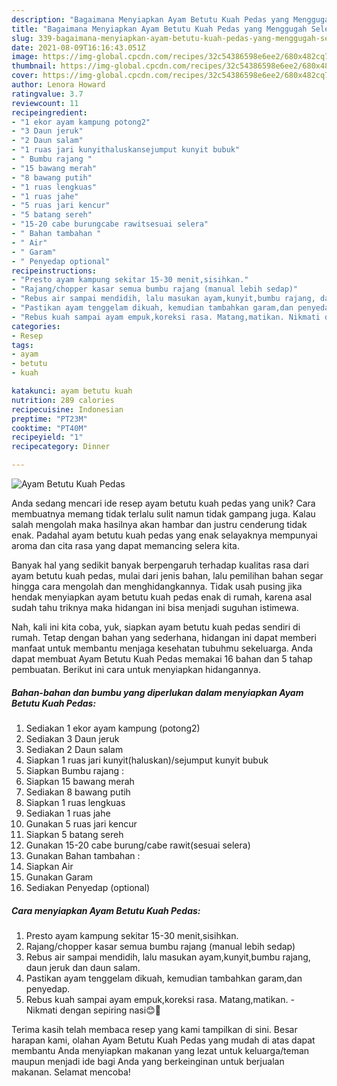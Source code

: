```yaml
---
description: "Bagaimana Menyiapkan Ayam Betutu Kuah Pedas yang Menggugah Selera"
title: "Bagaimana Menyiapkan Ayam Betutu Kuah Pedas yang Menggugah Selera"
slug: 339-bagaimana-menyiapkan-ayam-betutu-kuah-pedas-yang-menggugah-selera
date: 2021-08-09T16:16:43.051Z
image: https://img-global.cpcdn.com/recipes/32c54386598e6ee2/680x482cq70/ayam-betutu-kuah-pedas-foto-resep-utama.jpg
thumbnail: https://img-global.cpcdn.com/recipes/32c54386598e6ee2/680x482cq70/ayam-betutu-kuah-pedas-foto-resep-utama.jpg
cover: https://img-global.cpcdn.com/recipes/32c54386598e6ee2/680x482cq70/ayam-betutu-kuah-pedas-foto-resep-utama.jpg
author: Lenora Howard
ratingvalue: 3.7
reviewcount: 11
recipeingredient:
- "1 ekor ayam kampung potong2"
- "3 Daun jeruk"
- "2 Daun salam"
- "1 ruas jari kunyithaluskansejumput kunyit bubuk"
- " Bumbu rajang "
- "15 bawang merah"
- "8 bawang putih"
- "1 ruas lengkuas"
- "1 ruas jahe"
- "5 ruas jari kencur"
- "5 batang sereh"
- "15-20 cabe burungcabe rawitsesuai selera"
- " Bahan tambahan "
- " Air"
- " Garam"
- " Penyedap optional"
recipeinstructions:
- "Presto ayam kampung sekitar 15-30 menit,sisihkan."
- "Rajang/chopper kasar semua bumbu rajang (manual lebih sedap)"
- "Rebus air sampai mendidih, lalu masukan ayam,kunyit,bumbu rajang, daun jeruk dan daun salam."
- "Pastikan ayam tenggelam dikuah, kemudian tambahkan garam,dan penyedap."
- "Rebus kuah sampai ayam empuk,koreksi rasa. Matang,matikan. Nikmati dengan sepiring nasi😊🤤"
categories:
- Resep
tags:
- ayam
- betutu
- kuah

katakunci: ayam betutu kuah 
nutrition: 289 calories
recipecuisine: Indonesian
preptime: "PT23M"
cooktime: "PT40M"
recipeyield: "1"
recipecategory: Dinner

---
```



![Ayam Betutu Kuah Pedas](https://img-global.cpcdn.com/recipes/32c54386598e6ee2/680x482cq70/ayam-betutu-kuah-pedas-foto-resep-utama.jpg)

Anda sedang mencari ide resep ayam betutu kuah pedas yang unik? Cara membuatnya memang tidak terlalu sulit namun tidak gampang juga. Kalau salah mengolah maka hasilnya akan hambar dan justru cenderung tidak enak. Padahal ayam betutu kuah pedas yang enak selayaknya mempunyai aroma dan cita rasa yang dapat memancing selera kita.



Banyak hal yang sedikit banyak berpengaruh terhadap kualitas rasa dari ayam betutu kuah pedas, mulai dari jenis bahan, lalu pemilihan bahan segar hingga cara mengolah dan menghidangkannya. Tidak usah pusing jika hendak menyiapkan ayam betutu kuah pedas enak di rumah, karena asal sudah tahu triknya maka hidangan ini bisa menjadi suguhan istimewa.


Nah, kali ini kita coba, yuk, siapkan ayam betutu kuah pedas sendiri di rumah. Tetap dengan bahan yang sederhana, hidangan ini dapat memberi manfaat untuk membantu menjaga kesehatan tubuhmu sekeluarga. Anda dapat membuat Ayam Betutu Kuah Pedas memakai 16 bahan dan 5 tahap pembuatan. Berikut ini cara untuk menyiapkan hidangannya.

<!--inarticleads1-->

##### Bahan-bahan dan bumbu yang diperlukan dalam menyiapkan Ayam Betutu Kuah Pedas:

1. Sediakan 1 ekor ayam kampung (potong2)
1. Sediakan 3 Daun jeruk
1. Sediakan 2 Daun salam
1. Siapkan 1 ruas jari kunyit(haluskan)/sejumput kunyit bubuk
1. Siapkan  Bumbu rajang :
1. Siapkan 15 bawang merah
1. Sediakan 8 bawang putih
1. Siapkan 1 ruas lengkuas
1. Sediakan 1 ruas jahe
1. Gunakan 5 ruas jari kencur
1. Siapkan 5 batang sereh
1. Gunakan 15-20 cabe burung/cabe rawit(sesuai selera)
1. Gunakan  Bahan tambahan :
1. Siapkan  Air
1. Gunakan  Garam
1. Sediakan  Penyedap (optional)




<!--inarticleads2-->

##### Cara menyiapkan Ayam Betutu Kuah Pedas:

1. Presto ayam kampung sekitar 15-30 menit,sisihkan.
1. Rajang/chopper kasar semua bumbu rajang (manual lebih sedap)
1. Rebus air sampai mendidih, lalu masukan ayam,kunyit,bumbu rajang, daun jeruk dan daun salam.
1. Pastikan ayam tenggelam dikuah, kemudian tambahkan garam,dan penyedap.
1. Rebus kuah sampai ayam empuk,koreksi rasa. Matang,matikan. - Nikmati dengan sepiring nasi😊🤤




Terima kasih telah membaca resep yang kami tampilkan di sini. Besar harapan kami, olahan Ayam Betutu Kuah Pedas yang mudah di atas dapat membantu Anda menyiapkan makanan yang lezat untuk keluarga/teman maupun menjadi ide bagi Anda yang berkeinginan untuk berjualan makanan. Selamat mencoba!
